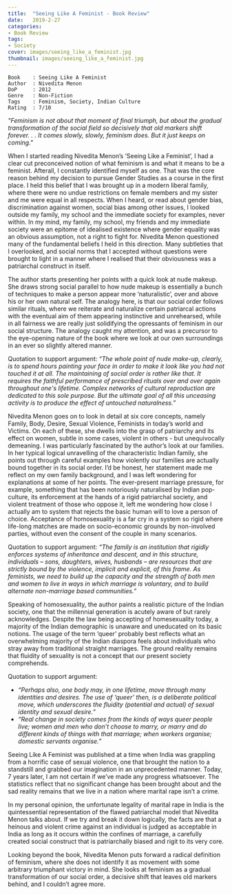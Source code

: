 ```yaml
---
title:  "Seeing Like A Feminist - Book Review"
date:   2019-2-27
categories:
- Book Review
tags: 
- Society
cover: images/seeing_like_a_feminist.jpg
thumbnail: images/seeing_like_a_feminist.jpg
---
```

```
Book    : Seeing Like A Feminist
Author  : Nivedita Menon
DoP     : 2012
Genre   : Non-Fiction
Tags    : Feminism, Society, Indian Culture
Rating  : 7/10
```
<!--more-->
*"Feminism is not about that moment of final triumph, but about the gradual transformation of the social field so decisively that old markers shift forever. . . It comes slowly, slowly, feminism does. But it just keeps on coming."*

When I started reading Nivedita Menon’s ‘Seeing Like a Feminist’, I had a clear cut preconceived notion of what feminism is and what it means to be a feminist. Afterall, I constantly identified myself as one. That was the core reason behind my decision to pursue Gender Studies as a course in the first place. I held this belief that I was brought up in a modern liberal family, where there were no undue restrictions on female members and my sister and me were equal in all respects. When I heard, or read about gender bias, discrimination against women, social bias among other issues, I looked outside my family, my school and the immediate society for examples, never within. In my mind, my family, my school, my friends and my immediate society were an epitome of idealised existence where gender equality was an obvious assumption, not a right to fight for. Nivedita Menon questioned many of the fundamental beliefs I held in this direction. Many subtleties that I overlooked, and social norms that I accepted without questions were brought to light in a manner where I realised that their obviousness was a patriarchal construct in itself.

The author starts presenting her points with a quick look at nude makeup. She draws strong social parallel to how nude makeup is essentially a bunch of techniques to make a person appear more ‘naturalistic’, over and above his or her own natural self. The analogy here, is that our social order follows similar rituals, where we reiterate and naturalize certain patriarcal actions with the eventual aim of them appearing instinctive and unrehearsed, while in all fairness we are really just solidifying the opressants of feminism in our social structure. The analogy caught my attention, and was a precursor to the eye-opening nature of the book where we look at our own surroundings in an ever so slightly altered manner.

Quotation to support argument:
*“The whole point of nude make-up, clearly, is to spend hours painting your face in order to make it look like you had not touched it at all. The maintaining of social order is rather like that. It requires the faithful performance of prescribed rituals over and over again throughout one's lifetime. Complex networks of cultural reproduction are dedicated to this sole purpose. But the ultimate goal of all this unceasing activity is to produce the effect of untouched naturalness.”*

Nivedita Menon goes on to look in detail at six core concepts, namely Family, Body, Desire, Sexual Violence, Feminists in today’s world and Victims. On each of these, she dwells into the grasp of patriarchy and its effect on women, subtle in some cases, violent in others - but unequivocally demeaning. I was particularly fascinated by the author’s look at our families. In her typical logical unravelling of the characteristic Indian family, she points out through careful examples how violently our families are actually bound together in its social order. I’d be honest, her statement made me reflect on my own family background, and I was left wondering for explanations at some of her points. The ever-present marriage pressure, for example, something that has been notoriously naturalised by Indian pop-culture, its enforcement at the hands of a rigid patriarchal society, and violent treatment of those who oppose it, left me wondering how close I actually am to system that rejects the basic human will to love a person of choice. Acceptance of homosexuality is a far cry in a system so rigid where life-long matches are made on socio-economic grounds by non-involved parties, without even the consent of the couple in many scenarios.

Quotation to support argument:
*“The family is an institution that rigidly enforces systems of inheritance and descent, and in this structure, individuals – sons, daughters, wives, husbands – are resources that are strictly bound by the violence, implicit and explicit, of this frame. As feminists, we need to build up the capacity and the strength of both men and women to live in ways in which marriage is voluntary, and to build alternate non-marriage based communities.”*

Speaking of homosexuality, the author paints a realistic picture of the Indian society, one that the millennial generation is acutely aware of but rarely acknowledges. Despite the law being accepting of homesexuality today, a majority of the Indian demographic is unaware and uneducated on its basic notions. The usage of the term ‘queer’ probably best reflects what an overwhelming majority of the Indian diaspora feels about individuals who stray away from traditional straight marriages. The ground reality remains that fluidity of sexuality is not a concept that our present society comprehends.

Quotation to support argument:
- *“Perhaps also, one body may, in one lifetime, move through many identities and desires. The use of ‘queer’ then, is a deliberate political move, which underscores the fluidity (potential and actual) of sexual identity and sexual desire.”*
- *“Real change in society comes from the kinds of ways queer people live; women and men who don’t choose to marry, or marry and do different kinds of things with that marriage; when workers organise; domestic servants organise.”*

Seeing Like A Feminist was published at a time when India was grappling from a horrific case of sexual violence, one that brought the nation to a standstill and grabbed our imagination in an unprecedented manner. Today, 7 years later, I am not certain if we’ve made any progress whatsoever. The statistics reflect that no significant change has been brought about and the sad reality remains that we live in a nation where marital rape isn’t a crime.

In my personal opinion, the unfortunate legality of marital rape in India is the quintessential representation of the flawed patriarchal model that Nivedita Menon talks about. If we try and break it down logically, the facts are that a heinous and violent crime against an individual is judged as acceptable in India as long as it occurs within the confines of marriage, a carefully created social construct that is patriarchally biased and rigit to its very core.

Looking beyond the book, Nivedita Menon puts forward a radical definition of feminism, where she does not identify it as movement with some arbitrary triumphant victory in mind. She looks at feminism as a gradual transformation of our social order, a decisive shift that leaves old markers behind, and I couldn’t agree more.